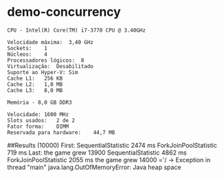 # demo-concurrency

	CPU - Intel(R) Core(TM) i7-3770 CPU @ 3.40GHz

	Velocidade máxima:	3,40 GHz
	Sockets:	1
	Núcleos:	4
	Processadores lógicos:	8
	Virtualização:	Desabilitado
	Suporte ao Hyper-V:	Sim
	Cache L1:	256 KB
	Cache L2:	1,0 MB
	Cache L3:	8,0 MB
	
	Memória - 8,0 GB DDR3

	Velocidade:	1600 MHz
	Slots usados:	2 de 2
	Fator forma:	DIMM
	Reservada para hardware:	44,7 MB

##Results    (10000)
First:
SequentialStatistic             2474 ms
ForkJoinPoolStatistic           719 ms
Last:
            the game grew    13900
SequentialStatistic             4862 ms
ForkJoinPoolStatistic           2055 ms
	 the game grew	14000
 ='/  -> Exception in thread "main" java.lang.OutOfMemoryError: Java heap space
